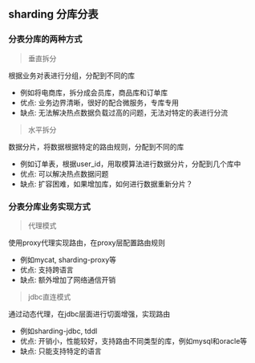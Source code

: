## sharding 分库分表

### 分表分库的两种方式

> 垂直拆分

根据业务对表进行分组，分配到不同的库

* 例如将电商库，拆分成会员库，商品库和订单库
* 优点: 业务边界清晰，很好的配合微服务，专库专用
* 缺点: 无法解决热点数据负载过高的问题，无法对特定的表进行分流

> 水平拆分

数据分片，将数据根据特定的路由规则，分配到不同的库

* 例如订单表，根据user_id，用取模算法进行数据分片，分配到几个库中
* 优点: 可以解决热点数据问题
* 缺点: 扩容困难，如果增加库，如何进行数据重新分片？

### 分表分库业务实现方式

> 代理模式

使用proxy代理实现路由，在proxy层配置路由规则

* 例如mycat, sharding-proxy等
* 优点: 支持跨语言
* 缺点: 额外增加了网络通信开销

> jdbc直连模式

通过动态代理，在jdbc层面进行切面增强，实现路由

* 例如sharding-jdbc, tddl
* 优点: 开销小，性能较好，支持路由不同类型的库，例如mysql和oracle等
* 缺点: 只能支持特定的语言

